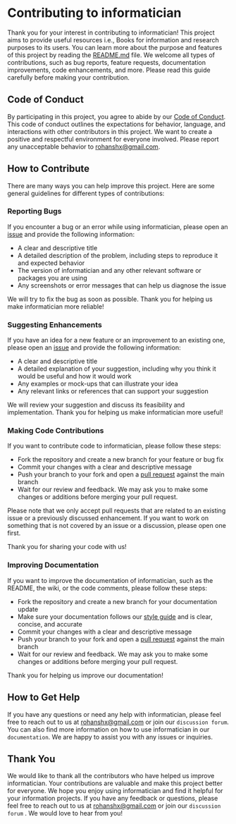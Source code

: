 # Contributing to informatician

Thank you for your interest in contributing to informatician! This project aims to provide useful resources i.e., Books for information and research purposes to its users. You can learn more about the purpose and features of this project by reading the [README.md](README.md) file. We welcome all types of contributions, such as bug reports, feature requests, documentation improvements, code enhancements, and more. Please read this guide carefully before making your contribution.

## Code of Conduct

By participating in this project, you agree to abide by our [Code of Conduct](CODE_OF_CONDUCT.md). This code of conduct outlines the expectations for behavior, language, and interactions with other contributors in this project. We want to create a positive and respectful environment for everyone involved. Please report any unacceptable behavior to rohanshx@gmail.com.

## How to Contribute

There are many ways you can help improve this project. Here are some general guidelines for different types of contributions:

### Reporting Bugs

If you encounter a bug or an error while using informatician, please open an [issue](https://github.com/informatixian/informatician/issues/new) and provide the following information:

- A clear and descriptive title
- A detailed description of the problem, including steps to reproduce it and expected behavior
- The version of informatician and any other relevant software or packages you are using
- Any screenshots or error messages that can help us diagnose the issue

We will try to fix the bug as soon as possible. Thank you for helping us make informatician more reliable!

### Suggesting Enhancements

If you have an idea for a new feature or an improvement to an existing one, please open an [issue](https://github.com/informatixian/informatician/issues/new) and provide the following information:

- A clear and descriptive title
- A detailed explanation of your suggestion, including why you think it would be useful and how it would work
- Any examples or mock-ups that can illustrate your idea
- Any relevant links or references that can support your suggestion

We will review your suggestion and discuss its feasibility and implementation. Thank you for helping us make informatician more useful!

### Making Code Contributions

If you want to contribute code to informatician, please follow these steps:

- Fork the repository and create a new branch for your feature or bug fix
- Commit your changes with a clear and descriptive message
- Push your branch to your fork and open a [pull request](https://github.com/informatixian/informatician/pulls) against the main branch
- Wait for our review and feedback. We may ask you to make some changes or additions before merging your pull request.

Please note that we only accept pull requests that are related to an existing issue or a previously discussed enhancement. If you want to work on something that is not covered by an issue or a discussion, please open one first.

Thank you for sharing your code with us!

### Improving Documentation

If you want to improve the documentation of informatician, such as the README, the wiki, or the code comments, please follow these steps:

- Fork the repository and create a new branch for your documentation update
- Make sure your documentation follows our [style guide](STYLE_GUIDE.md) and is clear, concise, and accurate
- Commit your changes with a clear and descriptive message
- Push your branch to your fork and open a [pull request](https://github.com/informatixian/informatician/pulls) against the main branch
- Wait for our review and feedback. We may ask you to make some changes or additions before merging your pull request.

Thank you for helping us improve our documentation!

## How to Get Help

If you have any questions or need any help with informatician, please feel free to reach out to us at rohanshx@gmail.com or join our `discussion forum`. You can also find more information on how to use informatician in our `documentation`. We are happy to assist you with any issues or inquiries.

## Thank You

We would like to thank all the contributors who have helped us improve informatician. Your contributions are valuable and make this project better for everyone. We hope you enjoy using informatician and find it helpful for your information projects. If you have any feedback or questions, please feel free to reach out to us at rohanshx@gmail.com or join our `discussion forum` . We would love to hear from you!